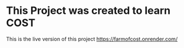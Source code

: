 # This Project was created to learn COST

This is the live version of this project
https://farmofcost.onrender.com/
